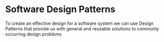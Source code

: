 # Software Design Patterns

To create an effective design for a software system we can use Design Patterns that provide us with general and reusable solutions to commonly occurring design problems
